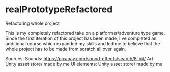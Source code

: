 # realPrototypeRefactored
Refactoring whole project 

This is my completely refactored take on a platformer/adventure type game. 
Since the first iteration of this project has been made, i've completed an additional course which expanded my skills and led me to believe that the whole project has to be made from scratch all over again. 

Sources:
Sounds: https://pixabay.com/sound-effects/search/8-bit/
Art: Unity asset store/ made by me 
UI elements: Unity asset store/ made by me 
